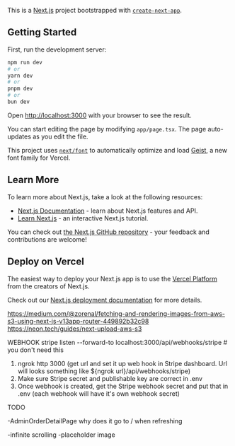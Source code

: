 This is a [Next.js](https://nextjs.org) project bootstrapped with [`create-next-app`](https://nextjs.org/docs/app/api-reference/cli/create-next-app).

## Getting Started

First, run the development server:

```bash
npm run dev
# or
yarn dev
# or
pnpm dev
# or
bun dev
```

Open [http://localhost:3000](http://localhost:3000) with your browser to see the result.

You can start editing the page by modifying `app/page.tsx`. The page auto-updates as you edit the file.

This project uses [`next/font`](https://nextjs.org/docs/app/building-your-application/optimizing/fonts) to automatically optimize and load [Geist](https://vercel.com/font), a new font family for Vercel.

## Learn More

To learn more about Next.js, take a look at the following resources:

- [Next.js Documentation](https://nextjs.org/docs) - learn about Next.js features and API.
- [Learn Next.js](https://nextjs.org/learn) - an interactive Next.js tutorial.

You can check out [the Next.js GitHub repository](https://github.com/vercel/next.js) - your feedback and contributions are welcome!

## Deploy on Vercel

The easiest way to deploy your Next.js app is to use the [Vercel Platform](https://vercel.com/new?utm_medium=default-template&filter=next.js&utm_source=create-next-app&utm_campaign=create-next-app-readme) from the creators of Next.js.

Check out our [Next.js deployment documentation](https://nextjs.org/docs/app/building-your-application/deploying) for more details.

https://medium.com/@zorenal/fetching-and-rendering-images-from-aws-s3-using-next-js-v13app-router-449892b32c98
https://neon.tech/guides/next-upload-aws-s3

WEBHOOK
stripe listen --forward-to localhost:3000/api/webhooks/stripe # you don't need this
1. ngrok http 3000 (get url and set it up web hook in Stripe dashboard. Url will looks something like ${ngrok url}/api/webhooks/stripe)
2. Make sure Stripe secret and publishable key are correct in .env
3. Once webhook is created, get the Stripe webhook secret and put that in .env (each webhook will have it's own webhook secret)

TODO

-AdminOrderDetailPage why does it go to / when refreshing

-infinite scrolling
-placeholder image
